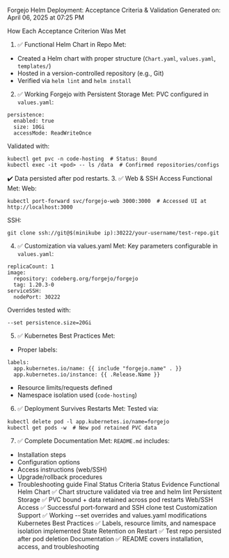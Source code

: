 Forgejo Helm Deployment: Acceptance Criteria & Validation
Generated on: April 06, 2025 at 07:25 PM

How Each Acceptance Criterion Was Met
1. ✅ Functional Helm Chart in Repo
Met:
- Created a Helm chart with proper structure (`Chart.yaml`, `values.yaml`, `templates/`)
- Hosted in a version-controlled repository (e.g., Git)
- Verified via `helm lint` and `helm install`
2. ✅ Working Forgejo with Persistent Storage
Met:
PVC configured in `values.yaml`:
```
persistence:
  enabled: true
  size: 10Gi
  accessMode: ReadWriteOnce
```
Validated with:
```
kubectl get pvc -n code-hosting  # Status: Bound
kubectl exec -it <pod> -- ls /data  # Confirmed repositories/configs
```
✔️ Data persisted after pod restarts.
3. ✅ Web & SSH Access Functional
Met:
Web:
```
kubectl port-forward svc/forgejo-web 3000:3000  # Accessed UI at http://localhost:3000
```
SSH:
```
git clone ssh://git@$(minikube ip):30222/your-username/test-repo.git
```

4. ✅ Customization via values.yaml
Met:
Key parameters configurable in `values.yaml`:
```
replicaCount: 1
image:
  repository: codeberg.org/forgejo/forgejo
  tag: 1.20.3-0
serviceSSH:
  nodePort: 30222
```
Overrides tested with:
```
--set persistence.size=20Gi
```

5. ✅ Kubernetes Best Practices
Met:
- Proper labels:
```
labels:
  app.kubernetes.io/name: {{ include "forgejo.name" . }}
  app.kubernetes.io/instance: {{ .Release.Name }}
```
- Resource limits/requests defined
- Namespace isolation used (`code-hosting`)
6. ✅ Deployment Survives Restarts
Met:
Tested via:
```
kubectl delete pod -l app.kubernetes.io/name=forgejo
kubectl get pods -w  # New pod retained PVC data
```

7. ✅ Complete Documentation
Met:
`README.md` includes:
- Installation steps
- Configuration options
- Access instructions (web/SSH)
- Upgrade/rollback procedures
- Troubleshooting guide
Final Status
Criteria	Status	Evidence
Functional Helm Chart	✅	Chart structure validated via tree and helm lint
Persistent Storage	✅	PVC bound + data retained across pod restarts
Web/SSH Access	✅	Successful port-forward and SSH clone test
Customization Support	✅	Working --set overrides and values.yaml modifications
Kubernetes Best Practices	✅	Labels, resource limits, and namespace isolation implemented
State Retention on Restart	✅	Test repo persisted after pod deletion
Documentation	✅	README covers installation, access, and troubleshooting

